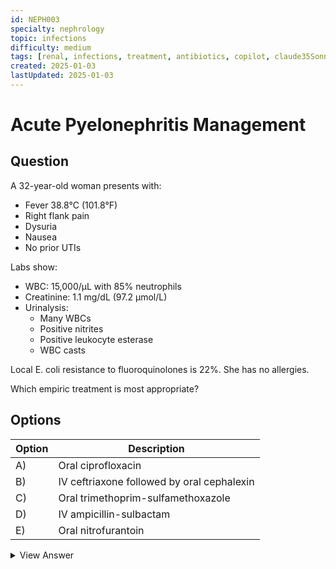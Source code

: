 ```yaml
---
id: NEPH003
specialty: nephrology
topic: infections
difficulty: medium
tags: [renal, infections, treatment, antibiotics, copilot, claude35Sonnet]
created: 2025-01-03
lastUpdated: 2025-01-03
---
```


# Acute Pyelonephritis Management

## Question
A 32-year-old woman presents with:
- Fever 38.8°C (101.8°F)
- Right flank pain
- Dysuria
- Nausea
- No prior UTIs

Labs show:
- WBC: 15,000/µL with 85% neutrophils
- Creatinine: 1.1 mg/dL (97.2 µmol/L)
- Urinalysis: 
  * Many WBCs
  * Positive nitrites
  * Positive leukocyte esterase
  * WBC casts

Local E. coli resistance to fluoroquinolones is 22%. She has no allergies.

Which empiric treatment is most appropriate?

## Options
| Option | Description |
|--------|-------------|
| A)     | Oral ciprofloxacin |
| B)     | IV ceftriaxone followed by oral cephalexin |
| C)     | Oral trimethoprim-sulfamethoxazole |
| D)     | IV ampicillin-sulbactam |
| E)     | Oral nitrofurantoin |

<details>
<summary>View Answer</summary>

## Correct Answer
B

## Explanation
1. Initial assessment shows:
   - Systemic symptoms (fever)
   - Upper tract involvement (flank pain)
   - Significant inflammation (WBC casts)
   - No risk factors for resistance
   - No prior treatment failures

2. Treatment principles:
   - Initial IV therapy indicated due to:
     * Systemic symptoms
     * Need for reliable drug delivery
     * High tissue penetration
   - Step-down to oral appropriate after clinical improvement
   - Coverage for typical uropathogens needed

3. Why other options are wrong:
   - Option A: High local resistance rate (>20%)
   - Option C: High resistance rates, unreliable tissue levels
   - Option D: Unnecessarily broad spectrum
   - Option E: Poor tissue penetration, not for pyelonephritis

## References
- IDSA Guidelines 2021: "Management of Acute Pyelonephritis"
- Clinical Infectious Diseases 2020: "UTI Treatment in Era of Resistance"

## Teaching Points
1. Recognition of upper vs lower UTI
2. Impact of local resistance patterns
3. Role of IV to PO step-down
4. Appropriate antibiotic selection
5. Duration of therapy considerations
</details>
